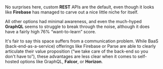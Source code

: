 No surprises here, custom **REST** APIs are the default, even though it looks like **Firebase** has managed to carve out a nice little niche for itself. 

All other options had minimal awareness, and even the much-hyped **GraphQL** seems to struggle to break through the noise, although it does have a fairly high 76% “want-to-learn” score. 

It's fair to say this space suffers from a communication problem. While BaaS (back-end-as-a-service) offerings like Firebase or Parse are able to clearly articulate their value proposition (“we take care of the back-end so you don't have to”), these advantages are less clear when it comes to self-hosted options like GraphQL, **Falcor**, or **Horizon**. 